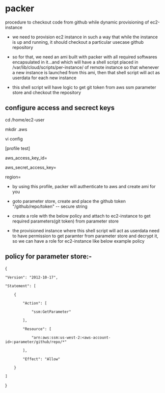 # packer

procedure to checkout code from github while dynamic provisioning of ec2-instance

- we need to provision ec2 instance in such a way that while the instance is up and running, it should checkout a particular usecase github repository

- so for that, we need an ami built with packer with all required softwares encapsulated in it...and which will have a shell script placed in /var/lib/cloud/scripts/per-instance/ of remote instance so that whenever a new instance is launched from this ami, then that shell script will act as userdata for each new instance

- this shell script will have logic to get git token from aws ssm parameter store and checkout the repository


  
configure access and secrect keys
----------------------------------
cd /home/ec2-user

mkdir .aws

vi config

[profile test]

aws_access_key_id=

aws_secret_access_key=

region=


- by using this profile, packer will authenticate to aws and create ami for you

- goto parameter store, create and place the github token "/github/repo/token"   -- secure string

- create a role with the below policy and attach to ec2-instance to get required parameters(git token) from parameter store

- the provisioned instance where this shell script will act as userdata need to have permission to get paramter from parameter store and decrypt it, so we can have a role for ec2-instance like below example policy

policy for parameter store:-
---------------------------


{

    "Version": "2012-10-17",
    
    "Statement": [
    
        {
        
            "Action": [
            
                "ssm:GetParameter"
                
            ],
            
            "Resource": [
            
                "arn:aws:ssm:us-west-2:<aws-account-id>:parameter/github/repo/*"
                
            ],
            
            "Effect": "Allow"
            
        }
        
    ]
    
}


  
